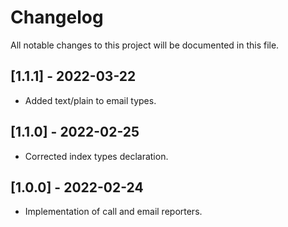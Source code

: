 # Changelog
All notable changes to this project will be documented in this file.

## [1.1.1] - 2022-03-22
- Added text/plain to email types.
## [1.1.0] - 2022-02-25
- Corrected index types declaration.
## [1.0.0] - 2022-02-24
- Implementation of call and email reporters.
